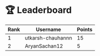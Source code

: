 # 🏆 Leaderboard

| Rank | Username | Points |
|------|----------|--------|
| 1 | utkarsh-chauhannn | 15 |
| 2 | AryanSachan12 | 5 |
